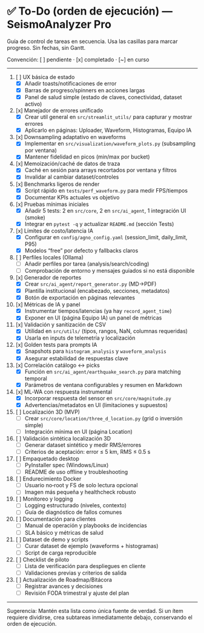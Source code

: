 # ✅ To-Do (orden de ejecución) — SeismoAnalyzer Pro

Guía de control de tareas en secuencia. Usa las casillas para marcar progreso. Sin fechas, sin Gantt.

Convención: [ ] pendiente · [x] completado · [~] en curso

---

1. [ ] UX básica de estado
    - [x] Añadir toasts/notificaciones de error
    - [x] Barras de progreso/spinners en acciones largas
    - [x] Panel de salud simple (estado de claves, conectividad, dataset activo)
2. [x] Manejador de errores unificado
    - [x] Crear util general en `src/streamlit_utils/` para capturar y mostrar errores
    - [x] Aplicarlo en páginas: Uploader, Waveform, Histogramas, Equipo IA
3. [x] Downsampling adaptativo en waveforms
    - [x] Implementar en `src/visualization/waveform_plots.py` (subsampling por ventana)
    - [x] Mantener fidelidad en picos (min/max por bucket)
4. [x] Memoización/caché de datos de traza
    - [x] Caché en sesión para arrays recortados por ventana y filtros
    - [x] Invalidar al cambiar dataset/controles
5. [x] Benchmarks ligeros de render
    - [x] Script rápido en `tests/perf_waveform.py` para medir FPS/tiempos
    - [x] Documentar KPIs actuales vs objetivo
6. [x] Pruebas mínimas iniciales
    - [x] Añadir 5 tests: 2 en `src/core`, 2 en `src/ai_agent`, 1 integración UI (smoke)
    - [x] Integrar en `pytest -q` y actualizar `README.md` (sección Tests)
7. [x] Límites de costo/latencia IA
    - [x] Configurar en `config/agno_config.yaml` (session_limit, daily_limit, P95)
    - [x] Modelos “free” por defecto y fallbacks claros
8. [ ] Perfiles locales (Ollama)
   - [ ] Añadir perfiles por tarea (analysis/search/coding)
   - [ ] Comprobación de entorno y mensajes guiados si no está disponible
9. [x] Generador de reportes
    - [x] Crear `src/ai_agent/report_generator.py` (MD→PDF)
    - [x] Plantilla institucional (encabezado, secciones, metadatos)
    - [x] Botón de exportación en páginas relevantes
10. [x] Métricas de IA y panel
    - [x] Instrumentar tiempos/latencias (ya hay `record_agent_time`)
    - [x] Exponer en UI (página Equipo IA) un panel de métricas
11. [x] Validación y sanitización de CSV
    - [x] Utilidad en `src/utils/` (tipos, rangos, NaN, columnas requeridas)
    - [x] Usarla en inputs de telemetría y localización
12. [x] Golden tests para prompts IA
    - [x] Snapshots para `histogram_analysis` y `waveform_analysis`
    - [x] Asegurar estabilidad de respuestas clave
13. [x] Correlación catálogo ↔ picks
    - [x] Función en `src/ai_agent/earthquake_search.py` para matching temporal
    - [x] Parámetros de ventana configurables y resumen en Markdown
14. [x] ML‑WA con respuesta instrumental
    - [x] Incorporar respuesta del sensor en `src/core/magnitude.py`
    - [x] Advertencias/metadatos en UI (limitaciones y supuestos)
15. [ ] Localización 3D (MVP)
    - [ ] Crear `src/core/location/three_d_location.py` (grid o inversión simple)
    - [ ] Integración mínima en UI (página Location)
16. [ ] Validación sintética localización 3D
    - [ ] Generar dataset sintético y medir RMS/errores
    - [ ] Criterios de aceptación: error ≤ 5 km, RMS ≤ 0.5 s
17. [ ] Empaquetado desktop
    - [ ] PyInstaller spec (Windows/Linux)
    - [ ] README de uso offline y troubleshooting
18. [ ] Endurecimiento Docker
    - [ ] Usuario no‑root y FS de solo lectura opcional
    - [ ] Imagen más pequeña y healthcheck robusto
19. [ ] Monitoreo y logging
    - [ ] Logging estructurado (niveles, contexto)
    - [ ] Guía de diagnóstico de fallos comunes
20. [ ] Documentación para clientes
    - [ ] Manual de operación y playbooks de incidencias
    - [ ] SLA básico y métricas de salud
21. [ ] Dataset de demo y scripts
    - [ ] Curar dataset de ejemplo (waveforms + histogramas)
    - [ ] Script de carga reproducible
22. [ ] Checklist de piloto
    - [ ] Lista de verificación para despliegues en cliente
    - [ ] Validaciones previas y criterios de salida
23. [ ] Actualización de Roadmap/Bitácora
    - [ ] Registrar avances y decisiones
    - [ ] Revisión FODA trimestral y ajuste del plan

---

Sugerencia: Mantén esta lista como única fuente de verdad. Si un ítem requiere dividirse, crea subtareas inmediatamente debajo, conservando el orden de ejecución.

